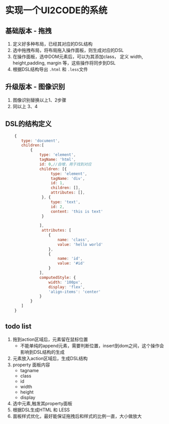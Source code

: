 # 实现一个UI2CODE的系统

## 基础版本 - 拖拽
1. 定义好多种布局，已经其对应的DSL结构
2. 选中拖拽布局，将布局拖入操作面板，则生成对应的DSL
3. 在操作面板，选中DOM元素后，可以为其添加class， 定义 width, height,padding, margin 等，这些操作将同步到DSL
4. 根据DSL结构导出 `.html` 和 `.less`文件

##  升级版本 - 图像识别
1. 图像识别替换以上1、2步骤
2. 同以上 3、4


## DSL的结构定义
```js
    {
       type: 'document',
       children:[
           {
               type: 'element',
               tagName: 'html',
               id: 0,//自增，用于找到对应
               children: [{
                    type: 'element',
                    tagName: 'div',
                    id: 1,
                    children: [],
                    attributes: [],
                }, {
                    type: 'text',
                    id: 2,
                    content: 'this is text'
                }
                   
               ],
                attributes: [
                   {
                       name: 'class',
                       value: 'hello world'
                   },
                   {
                       name: 'id',
                       value: '#id'
                   }
               ],
               computedStyle: {
                   width: '100px',
                   display: 'flex',
                   'align-items': 'center'
               }
           }
       ]
    }
```


## todo list
1. 拖到action区域后，元素留在鼠标位置
    - 不能单纯的append元素，需要判断位置，insert到dom之间，这个操作会影响到DSL结构的生成
2. 元素放入action区域后，生成DSL结构
3. property 面板内容
    - tagname
    - class
    - id
    - width
    - height
    - display
4. 选中元素,触发其property面板
5. 根据DSL生成HTML 和 LESS
6. 面板样式优化，最好能保证拖拽后和样式的比例一直，大小做放大
